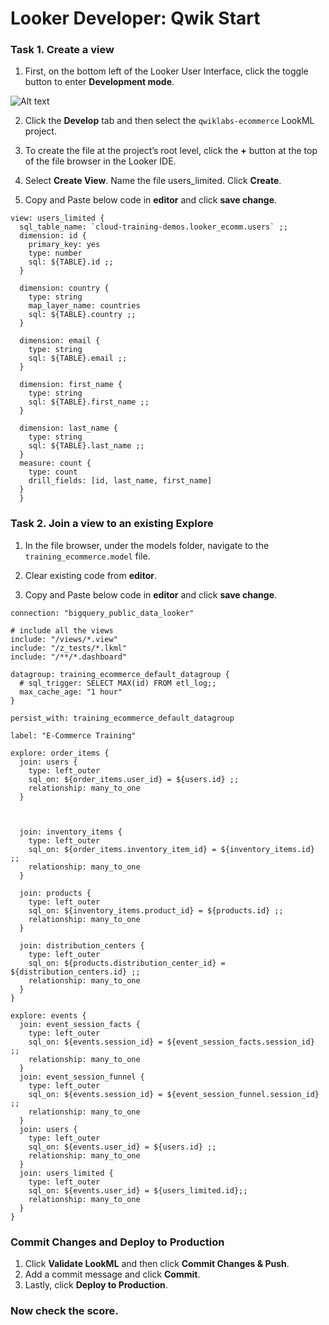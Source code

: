 # Looker Developer: Qwik Start

### Task 1. Create a view

1. First, on the bottom left of the Looker User Interface, click the toggle button to enter <strong>Development mode</strong>.

![Alt text](https://cdn.qwiklabs.com/uUCbNuedSCOYQmL%2BIubjqvusmGAeS7Wjj3f6xByL174%3D)


2. Click the **Develop** tab and then select the ```qwiklabs-ecommerce``` LookML project.

3. To create the file at the project’s root level, click the **+** button at the top of the file browser in the Looker IDE.

4. Select **Create View**. Name the file users_limited. Click **Create**.

5. Copy and Paste below code in **editor** and click **save change**.


```
view: users_limited {
  sql_table_name: `cloud-training-demos.looker_ecomm.users` ;;
  dimension: id {
    primary_key: yes
    type: number
    sql: ${TABLE}.id ;;
  }

  dimension: country {
    type: string
    map_layer_name: countries
    sql: ${TABLE}.country ;;
  }

  dimension: email {
    type: string
    sql: ${TABLE}.email ;;
  }

  dimension: first_name {
    type: string
    sql: ${TABLE}.first_name ;;
  }

  dimension: last_name {
    type: string
    sql: ${TABLE}.last_name ;;
  }
  measure: count {
    type: count
    drill_fields: [id, last_name, first_name]
  }
  }
```

### Task 2. Join a view to an existing Explore

1. In the file browser, under the models folder, navigate to the ```training_ecommerce.model``` file.

2. Clear existing code from **editor**.

3. Copy and Paste below code in **editor** and click **save change**.

```
connection: "bigquery_public_data_looker"

# include all the views
include: "/views/*.view"
include: "/z_tests/*.lkml"
include: "/**/*.dashboard"

datagroup: training_ecommerce_default_datagroup {
  # sql_trigger: SELECT MAX(id) FROM etl_log;;
  max_cache_age: "1 hour"
}

persist_with: training_ecommerce_default_datagroup

label: "E-Commerce Training"

explore: order_items {
  join: users {
    type: left_outer
    sql_on: ${order_items.user_id} = ${users.id} ;;
    relationship: many_to_one
  }



  join: inventory_items {
    type: left_outer
    sql_on: ${order_items.inventory_item_id} = ${inventory_items.id} ;;
    relationship: many_to_one
  }

  join: products {
    type: left_outer
    sql_on: ${inventory_items.product_id} = ${products.id} ;;
    relationship: many_to_one
  }

  join: distribution_centers {
    type: left_outer
    sql_on: ${products.distribution_center_id} = ${distribution_centers.id} ;;
    relationship: many_to_one
  }
}

explore: events {
  join: event_session_facts {
    type: left_outer
    sql_on: ${events.session_id} = ${event_session_facts.session_id} ;;
    relationship: many_to_one
  }
  join: event_session_funnel {
    type: left_outer
    sql_on: ${events.session_id} = ${event_session_funnel.session_id} ;;
    relationship: many_to_one
  }
  join: users {
    type: left_outer
    sql_on: ${events.user_id} = ${users.id} ;;
    relationship: many_to_one
  }
  join: users_limited {
    type: left_outer
    sql_on: ${events.user_id} = ${users_limited.id};;
    relationship: many_to_one
  }
}

```

### Commit Changes and Deploy to Production

1. Click **Validate LookML** and then click **Commit Changes & Push**.
2. Add a commit message and click **Commit**.
3. Lastly, click **Deploy to Production**.

### Now check the score.